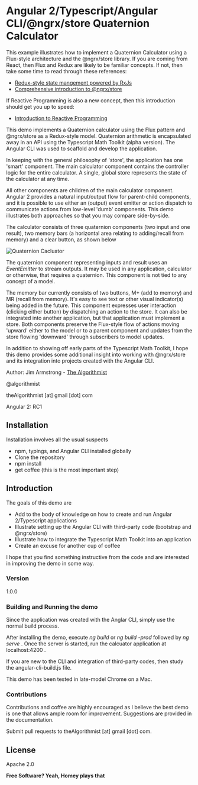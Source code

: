 # Angular 2/Typescript/Angular CLI/@ngrx/store Quaternion Calculator

This example illustrates how to implement a Quaternion Calculator using a Flux-style architecture and the @ngrx/store library.  If you are coming from React, then Flux and Redux are likely to be familiar concepts.  If not, then take some time to read through these references:

* [Redux-style state mangement powered by RxJs]
* [Comprehensive introduction to @ngrx/store]

If Reactive Programming is also a new concept, then this introduction should get you up to speed:

- [Introduction to Reactive Programming]

This demo implements a Quaternion calculator using the Flux pattern and @ngrx/store as a Redux-style model.  Quaternion arithmetic is encapsulated away in an API using the Typescript Math Toolkit (alpha version).  The Angular CLI was used to scaffold and develop the application.

In keeping with the general philosophy of 'store', the application has one 'smart' component.  The main calculator component contains the controller logic for the entire calculator.  A single, global store represents the state of the calculator at any time.

All other components are children of the main calculator component.  Angular 2 provides a natural input/output flow for parent-child components, and it is possible to use either an (output) event emitter or action dispatch to communicate actions from low-level 'dumb' components.  This demo illustrates both approaches so that you may compare side-by-side.  

The calculator consists of three quaternion components (two input and one result), two memory bars (a horizontal area relating to adding/recall from memory) and a clear button, as shown below

![Quaternion Cacluator](https://image-store.slidesharecdn.com/86681aee-98a9-4e80-82fd-c4dde4021f4e-original.jpeg "Quaternion Calculator")

The quaternion component representing inputs and result uses an _EventEmitter_ to stream outputs.  It may be used in any application, calculator or otherwise, that requires a quaternion.  This component is not tied to any concept of a model.  

The memory bar currently consists of two buttons, M+ (add to memory) and MR (recall from memory).  It's easy to see text or other visual indicator(s) being added in the future.  This component expresses user interaction (clicking either button) by dispatching an action to the store.  It can also be integrated into another application, but that application must implement a store.  Both components preserve the Flux-style flow of actions moving 'upward' either to the model or to a parent component and updates from the store flowing 'downward' through subscribers to model updates. 

In addition to showing off early parts of the Typescript Math Toolkit, I hope this demo provides some additional insight into working with @ngrx/store and its integration into projects created with the Angular CLI.


Author:  Jim Armstrong - [The Algorithmist]

@algorithmist

theAlgorithmist [at] gmail [dot] com

Angular 2: RC1

## Installation

Installation involves all the usual suspects

  - npm, typings, and Angular CLI installed globally
  - Clone the repository
  - npm install
  - get coffee (this is the most important step)

## Introduction

The goals of this demo are 

* Add to the body of knowledge on how to create and run Angular 2/Typescript applications
* Illustrate setting up the Angular CLI with third-party code (bootstrap and @ngrx/store)
* Illustrate how to integrate the Typescript Math Toolkit into an application
* Create an excuse for another cup of coffee

I hope that you find something instructive from the code and are interested in improving the demo in some way.

### Version
1.0.0

### Building and Running the demo

Since the application was created with the Anglar CLI, simply use the normal build process.

After installing the demo, execute _ng build_ or _ng build -prod_ followed by _ng serve_ .  Once the server is started, run the calcuator application at localhost:4200 . 

If you are new to the CLI and integration of third-party codes, then study the angular-cli-build.js file.

This demo has been tested in late-model Chrome on a Mac. 


### Contributions

Contributions and coffee are highly encouraged as I believe the best demo is one that allows ample room for improvement. Suggestions are provided in the documentation.

Submit pull requests to theAlgorithmist [at] gmail [dot] com.


License
----

Apache 2.0

**Free Software? Yeah, Homey plays that**

[//]: # (kudos http://stackoverflow.com/questions/4823468/store-comments-in-markdown-syntax)

[The Algorithmist]: <http://algorithmist.net>
[Redux-style state mangement powered by RxJs]: <https://github.com/ngrx/store>
[Comprehensive introduction to @ngrx/store]: <https://gist.github.com/btroncone/a6e4347326749f938510>
[Introduction to Reactive Programming]: <https://gist.github.com/staltz/868e7e9bc2a7b8c1f754>
